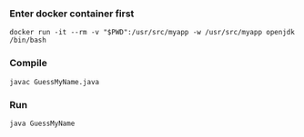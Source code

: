 ### Enter docker container first
```
docker run -it --rm -v "$PWD":/usr/src/myapp -w /usr/src/myapp openjdk /bin/bash
```

### Compile
```
javac GuessMyName.java
```

### Run
```
java GuessMyName
```
